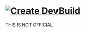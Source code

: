 [![Create DevBuild](https://github.com/TheJeterLP/ChatEx/actions/workflows/autobuild.yml/badge.svg)](https://github.com/TheJeterLP/ChatEx/actions/workflows/autobuild.yml)
================================
THIS IS NOT OFFICIAL